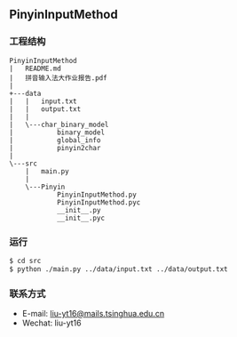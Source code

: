 ## PinyinInputMethod

### 工程结构

    PinyinInputMethod
    |   README.md
    |   拼音输入法大作业报告.pdf
    |
    +---data
    |   |   input.txt
    |   |   output.txt
    |   |
    |   \---char_binary_model
    |           binary_model
    |           global_info
    |           pinyin2char
    |
    \---src
        |   main.py
        |
        \---Pinyin
                PinyinInputMethod.py
                PinyinInputMethod.pyc
                __init__.py
                __init__.pyc
### 运行

~~~~bash
$ cd src
$ python ./main.py ../data/input.txt ../data/output.txt
~~~~

### 联系方式

* E-mail: liu-yt16@mails.tsinghua.edu.cn
* Wechat: liu-yt16